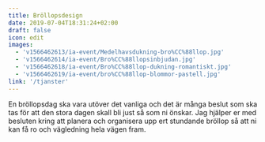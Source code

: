 ```yaml
---
title: Bröllopsdesign
date: 2019-07-04T18:31:24+02:00
draft: false
icon: edit
images:
  - 'v1566462613/ia-event/Medelhavsdukning-bro%CC%88llop.jpg'
  - 'v1566462614/ia-event/Bro%CC%88llopsinbjudan.jpg'
  - 'v1566462618/ia-event/Bro%CC%88llop-dukning-romantiskt.jpg'
  - 'v1566462619/ia-event/bro%CC%88llop-blommor-pastell.jpg'
link: '/tjanster'
---
```


En bröllopsdag ska vara utöver det vanliga och det är många beslut som ska tas
för att den stora dagen skall bli just så som ni önskar. Jag hjälper er med
besluten kring att planera och organisera upp ert stundande bröllop så att ni
kan få ro och vägledning hela vägen fram.
